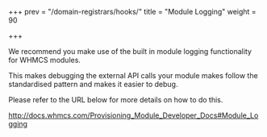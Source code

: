 +++
prev = "/domain-registrars/hooks/"
title = "Module Logging"
weight = 90

+++

We recommend you make use of the built in module logging functionality for WHMCS modules.

This makes debugging the external API calls your module makes follow the standardised pattern and makes it easier to debug.

Please refer to the URL below for more details on how to do this.

http://docs.whmcs.com/Provisioning_Module_Developer_Docs#Module_Logging
